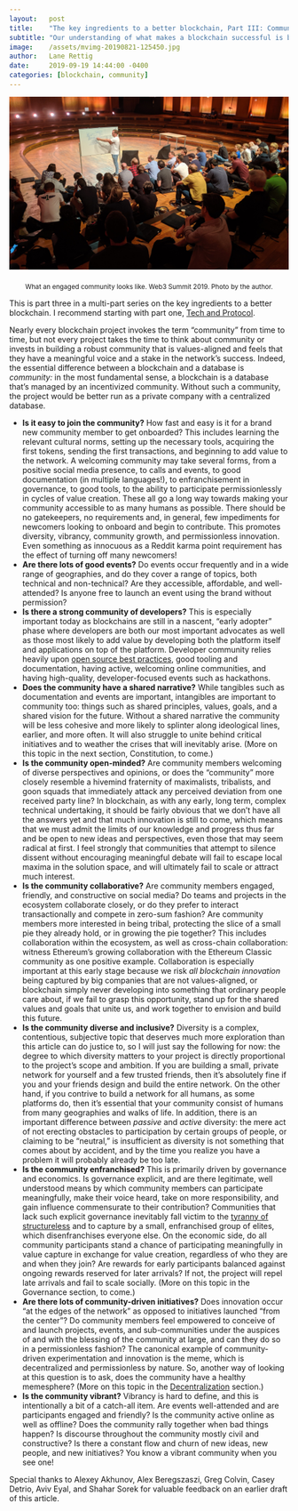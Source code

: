 ```yaml
---
layout:   post
title:    "The key ingredients to a better blockchain, Part III: Community"
subtitle: "Our understanding of what makes a blockchain successful is becoming clear. What will it take to succeed?"
image:    /assets/mvimg-20190821-125450.jpg
author:   Lane Rettig
date:     2019-09-19 14:44:00 -0400
categories: [blockchain, community]
---
```


![An engine](/assets/mvimg-20190821-125450.jpg)

<p style="text-align: center"><sub>What an engaged community looks like. Web3 Summit 2019. Photo by the author.</sub></p>

This is part three in a multi-part series on the key ingredients to a better blockchain. I recommend starting with part one, [Tech and Protocol](/blockchain/2019/09/09/key-ingredients-better-blockchain-part-i-tech-and-protocol.html).

Nearly every blockchain project invokes the term “community” from time to time, but not every project takes the time to think about community or invests in building a robust community that is values-aligned and feels that they have a meaningful voice and a stake in the network’s success. Indeed, the essential difference between a blockchain and a database is _community:_ in the most fundamental sense, a blockchain is a database that’s managed by an incentivized community. Without such a community, the project would be better run as a private company with a centralized database.

*   **Is it easy to join the community?** How fast and easy is it for a brand new community member to get onboarded? This includes learning the relevant cultural norms, setting up the necessary tools, acquiring the first tokens, sending the first transactions, and beginning to add value to the network. A welcoming community may take several forms, from a positive social media presence, to calls and events, to good documentation (in multiple languages!), to enfranchisement in governance, to good tools, to the ability to participate permissionlessly in cycles of value creation. These all go a long way towards making your community accessible to as many humans as possible. There should be no gatekeepers, no requirements and, in general, few impediments for newcomers looking to onboard and begin to contribute. This promotes diversity, vibrancy, community growth, and permissionless innovation. Even something as innocuous as a Reddit karma point requirement has the effect of turning off many newcomers!
*   **Are there lots of good events?** Do events occur frequently and in a wide range of geographies, and do they cover a range of topics, both technical and non-technical? Are they accessible, affordable, and well-attended? Is anyone free to launch an event using the brand without permission?
*   **Is there a strong community of developers?** This is especially important today as blockchains are still in a nascent, “early adopter” phase where developers are both our most important advocates as well as those most likely to add value by developing both the platform itself and applications on top of the platform. Developer community relies heavily upon [open source best practices](https://opensource.guide/best-practices/), good tooling and documentation, having active, welcoming online communities, and having high-quality, developer-focused events such as hackathons.
*   **Does the community have a shared narrative?** While tangibles such as documentation and events are important, intangibles are important to community too: things such as shared principles, values, goals, and a shared vision for the future. Without a shared narrative the community will be less cohesive and more likely to splinter along ideological lines, earlier, and more often. It will also struggle to unite behind critical initiatives and to weather the crises that will inevitably arise. (More on this topic in the next section, Constitution, to come.)
*   **Is the community open-minded?** Are community members welcoming of diverse perspectives and opinions, or does the “community” more closely resemble a hivemind fraternity of maximalists, tribalists, and goon squads that immediately attack any perceived deviation from one received party line? In blockchain, as with any early, long term, complex technical undertaking, it should be fairly obvious that we don’t have all the answers yet and that much innovation is still to come, which means that we must admit the limits of our knowledge and progress thus far and be open to new ideas and perspectives, even those that may seem radical at first. I feel strongly that communities that attempt to silence dissent without encouraging meaningful debate will fail to escape local maxima in the solution space, and will ultimately fail to scale or attract much interest.
*   **Is the community collaborative?** Are community members engaged, friendly, and constructive on social media? Do teams and projects in the ecosystem collaborate closely, or do they prefer to interact transactionally and compete in zero-sum fashion? Are community members more interested in being tribal, protecting the slice of a small pie they already hold, or in growing the pie together? This includes collaboration within the ecosystem, as well as cross-chain collaboration: witness Ethereum’s growing collaboration with the Ethereum Classic community as one positive example. Collaboration is especially important at this early stage because we risk _all blockchain innovation_ being captured by big companies that are not values-aligned, or blockchain simply never developing into something that ordinary people care about, if we fail to grasp this opportunity, stand up for the shared values and goals that unite us, and work together to envision and build this future.
*   **Is the community diverse and inclusive?** Diversity is a complex, contentious, subjective topic that deserves much more exploration than this article can do justice to, so I will just say the following for now: the degree to which diversity matters to your project is directly proportional to the project’s scope and ambition. If you are building a small, private network for yourself and a few trusted friends, then it’s absolutely fine if you and your friends design and build the entire network. On the other hand, if you contrive to build a network for all humans, as some platforms do, then it’s essential that your community consist of humans from many geographies and walks of life. In addition, there is an important difference between _passive_ and _active_ diversity: the mere act of not erecting obstacles to participation by certain groups of people, or claiming to be “neutral,” is insufficient as diversity is not something that comes about by accident, and by the time you realize you have a problem it will probably already be too late.
*   **Is the community enfranchised?** This is primarily driven by governance and economics. Is governance explicit, and are there legitimate, well understood means by which community members can participate meaningfully, make their voice heard, take on more responsibility, and gain influence commensurate to their contribution? Communities that lack such explicit governance inevitably fall victim to the [tyranny of structureless](https://www.jofreeman.com/joreen/tyranny.htm) and to capture by a small, enfranchised group of elites, which disenfranchises everyone else. On the economic side, do all community participants stand a chance of participating meaningfully in value capture in exchange for value creation, regardless of who they are and when they join? Are rewards for early participants balanced against ongoing rewards reserved for later arrivals? If not, the project will repel late arrivals and fail to scale socially. (More on this topic in the Governance section, to come.)
*   **Are there lots of community-driven initiatives?** Does innovation occur “at the edges of the network” as opposed to initiatives launched “from the center”? Do community members feel empowered to conceive of and launch projects, events, and sub-communities under the auspices of and with the blessing of the community at large, and can they do so in a permissionless fashion? The canonical example of community-driven experimentation and innovation is the meme, which is decentralized and permissionless by nature. So, another way of looking at this question is to ask, does the community have a healthy memesphere? (More on this topic in the [Decentralization](/blockchain/2019/09/15/key-ingredients-better-blockchain-part-ii-decentralization.html) section.)
*   **Is the community vibrant?** Vibrancy is hard to define, and this is intentionally a bit of a catch-all item. Are events well-attended and are participants engaged and friendly? Is the community active online as well as offline? Does the community rally together when bad things happen? Is discourse throughout the community mostly civil and constructive? Is there a constant flow and churn of new ideas, new people, and new initiatives? You know a vibrant community when you see one!

Special thanks to Alexey Akhunov, Alex Beregszaszi, Greg Colvin, Casey Detrio, Aviv Eyal, and Shahar Sorek for valuable feedback on an earlier draft of this article.


